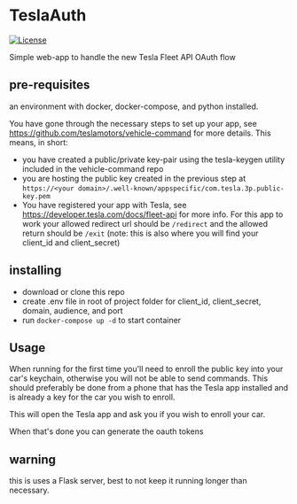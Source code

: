 # TeslaAuth
[![License](https://img.shields.io/badge/License-Apache%202.0-blue.svg)](https://opensource.org/licenses/Apache-2.0)

Simple web-app to handle the new Tesla Fleet API OAuth flow

## pre-requisites

an environment with docker, docker-compose, and python installed.

You have gone through the necessary steps to set up your app, see https://github.com/teslamotors/vehicle-command for more details.
This means, in short:

- you have created a public/private key-pair using the tesla-keygen utility included in the vehicle-command repo
- you are hosting the public key created in the previous step at `https://<your domain>/.well-known/appspecific/com.tesla.3p.public-key.pem`
- You have registered your app with Tesla, see https://developer.tesla.com/docs/fleet-api for more info. For this app to work your allowed redirect url should be `/redirect` and the allowed return should be `/exit` (note: this is also where you will find your client_id and client_secret)

## installing

- download or clone this repo
- create .env file in root of project folder for client_id, client_secret, domain, audience, and port
- run `docker-compose up -d` to start container

## Usage

When running for the first time you'll need to enroll the public key into your car's keychain, otherwise you will not be able to send commands. 
This should preferably be done from a phone that has the Tesla app installed and is already a key for the car you wish to enroll.

This will open the Tesla app and ask you if you wish to enroll your car.

When that's done you can generate the oauth tokens

## warning
this is uses a Flask server, best to not keep it running longer than necessary.
